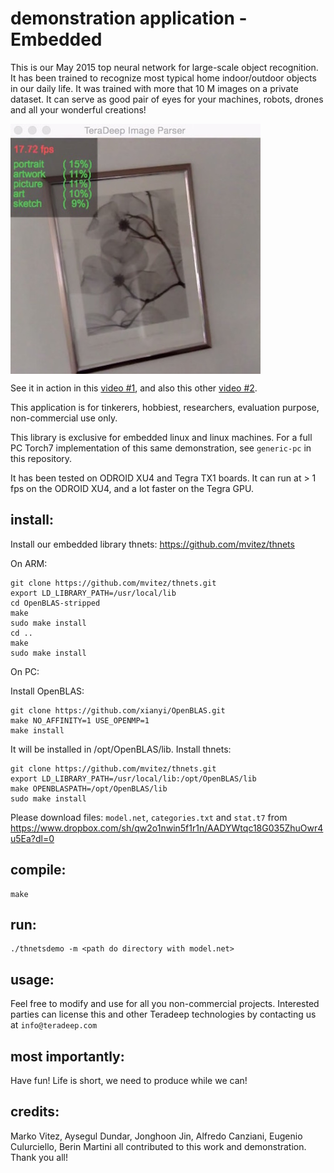 # demonstration application - Embedded

This is our May 2015 top neural network for large-scale object recognition. It has been trained to recognize most typical home indoor/outdoor objects in our daily life. It was trained with more that 10 M images on a private dataset. It can serve as good pair of eyes for your machines, robots, drones and all your wonderful creations!

<!--[![icon](icon.jpg|width=400px)]-->
<a href="icon"><img src="icon.jpg" align="center" height="400" width="400" ></a>

See it in action in this [video #1](https://www.youtube.com/watch?v=_wXHR-lad-Q), and also this other [video #2](https://www.youtube.com/watch?v=B0TreumQO-0).

This application is for tinkerers, hobbiest, researchers, evaluation purpose, non-commercial use only.

This library is exclusive for embedded linux and linux machines. For a full PC Torch7 implementation of this same demonstration, see `generic-pc` in this repository. 

It has been tested on ODROID XU4 and Tegra TX1 boards. It can run at > 1 fps on the ODROID XU4, and a lot faster on the Tegra GPU.


## install:
Install our embedded library thnets: https://github.com/mvitez/thnets

On ARM:

	git clone https://github.com/mvitez/thnets.git
	export LD_LIBRARY_PATH=/usr/local/lib
	cd OpenBLAS-stripped
	make
	sudo make install
	cd ..
	make
	sudo make install

On PC:

Install OpenBLAS:

	git clone https://github.com/xianyi/OpenBLAS.git
	make NO_AFFINITY=1 USE_OPENMP=1
	make install

It will be installed in /opt/OpenBLAS/lib. Install thnets:

	git clone https://github.com/mvitez/thnets.git
	export LD_LIBRARY_PATH=/usr/local/lib:/opt/OpenBLAS/lib
	make OPENBLASPATH=/opt/OpenBLAS/lib
	sudo make install

Please download files: `model.net`, `categories.txt` and `stat.t7` from https://www.dropbox.com/sh/qw2o1nwin5f1r1n/AADYWtqc18G035ZhuOwr4u5Ea?dl=0

## compile:

	make

## run:

	./thnetsdemo -m <path do directory with model.net>

## usage:

Feel free to modify and use for all you non-commercial projects. Interested parties can license this and other Teradeep technologies by contacting us at `info@teradeep.com`

## most importantly:

Have fun! Life is short, we need to produce while we can!

## credits:
Marko Vitez, Aysegul Dundar, Jonghoon Jin, Alfredo Canziani, Eugenio Culurciello, Berin Martini all contributed to this work and demonstration. Thank you all!

